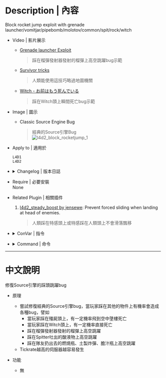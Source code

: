 # Description | 內容
Block rocket jump exploit with grenade launcher/vomitjar/pipebomb/molotov/common/spit/rock/witch

* Video | 影片展示
    * [Grenade launcher Exploit](https://www.youtube.com/watch?v=eAKt6NZXqJM)
        > 踩在榴彈發射器發射的榴彈上高空跳躍bug示範
    * [Survivor tricks](https://youtu.be/AEWIe3YRq7Y?t=369)
        > 人類能使用這技巧略過地圖機關
    * [Witch - お前はもう死んでいる](https://www.youtube.com/shorts/Chy2v7Ns9oY)
        > 踩在Witch頭上瞬間死亡bug示範

* Image | 圖示
	* Classic Source Engine Bug
		> 經典的Source引擎Bug
		<br/>![l4d2_block_rocketjump_1](image/l4d2_block_rocketjump_1.gif)

* Apply to | 適用於
	```
	L4D1
	L4D2
	```

* <details><summary>Changelog | 版本日誌</summary>

	* v1.4
		* Optimize code and improve performance
		* molotov
		* pipebomb
		* vomitjar
		* grenade launcher
		* spitter projectile
		* tank rock
		* common infected
		* witch

	* v1.1
		* [Original Plugin by DJ_WEST](https://forums.alliedmods.net/showthread.php?t=122371)
</details>

* Require | 必要安裝
<br/>None

* Related Plugin | 相關插件
	1. [l4d2_steady_boost by jensewe](https://github.com/Target5150/MoYu_Server_Stupid_Plugins/tree/master/The%20Last%20Stand/l4d2_steady_boost): Prevent forced sliding when landing at head of enemies.
		> 人類踩在特感頭上或特感踩在人類頭上不會滑落飄移

* <details><summary>ConVar | 指令</summary>

	None
</details>

* <details><summary>Command | 命令</summary>

	None
</details>

- - - -
# 中文說明
修復Source引擎的踩頭跳躍bug

* 原理
	* 嘗試修復經典的Source引擎bug，當玩家踩在其他的物件上有機率會造成各種bug，譬如
        * 當玩家踩在殭屍頭上，有一定機率飛到空中墬樓死亡
        * 當玩家踩在Witch頭上，有一定機率直接死亡
        * 踩在榴彈發射器發射的榴彈上高空跳躍
        * 踩在Spitter吐出的酸液物上高空跳躍
        * 踩在隊友扔出去的燃燒瓶、土製炸彈、膽汁瓶上高空跳躍
    * Tickrate越高的伺服器越容易發生

* 功能
	* 無